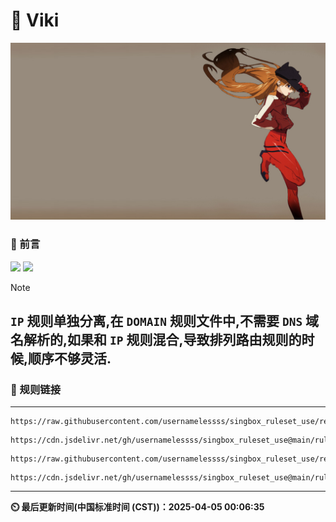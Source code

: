 
# 🧸 Viki
![](https://raw.githubusercontent.com/usernamelessss/picture-bed/main/images/202504042256831.jpg)
### 📣 前言
![](https://shields.io/badge/-移除重复规则-ff69b4) ![](https://shields.io/badge/-IP&nbsp;规则单独存放不与&nbsp;DOMAIN&nbsp;等混合-green)
> [!NOTE]
**`IP` 规则单独分离,在 `DOMAIN` 规则文件中,不需要 `DNS` 域名解析的,如果和 `IP` 规则混合,导致排列路由规则的时候,顺序不够灵活.**
---

###  🔗 规则链接
---

```url
https://raw.githubusercontent.com/usernamelessss/singbox_ruleset_use/refs/heads/main/rule/Viki/Viki_No_IP.json
```

```url
https://cdn.jsdelivr.net/gh/usernamelessss/singbox_ruleset_use@main/rule/Viki/Viki_No_IP.json
```

```url
https://raw.githubusercontent.com/usernamelessss/singbox_ruleset_use/refs/heads/main/rule/Viki/Viki_No_IP.srs
```

```url
https://cdn.jsdelivr.net/gh/usernamelessss/singbox_ruleset_use@main/rule/Viki/Viki_No_IP.srs
```

---
**⏲️ 最后更新时间(中国标准时间 (CST))：2025-04-05 00:06:35**